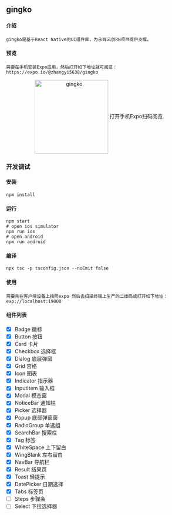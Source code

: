 ## gingko

#### 介绍
    gingko是基于React Native的UI组件库，为永辉云创RN项目提供支撑。

#### 预览
    需要在手机安装Expo应用，然后打开如下地址就可阅览：https://expo.io/@zhangyi5638/gingko
    

<p align="center">
    <img src="http://owtrjd7fu.bkt.clouddn.com/expo-gingko.png" width = "200" alt="gingko" align=center />
    打开手机Expo扫码阅览
</p>


### 开发调试
#### 安装
```
npm install
```

#### 运行
```$xslt
npm start 
# open ios simulator
npm run ios
# open android
npm run android
```

#### 编译
```
npx tsc -p tsconfig.json --noEmit false
```

#### 使用
    需要先在客户端设备上按照expo 然后去扫描终端上生产的二维码或打开如下地址：
    exp://localhost:19000


#### 组件列表
- [x] Badge 徽标
- [x] Button 按钮
- [x] Card 卡片
- [x] Checkbox 选择框
- [x] Dialog 底层弹窗
- [x] Grid 宫格
- [x] Icon 图表
- [x] Indicator 指示器
- [x] InputItem 输入框
- [x] Modal 模态窗
- [x] NoticeBar 通知栏
- [x] Picker 选择器
- [x] Popup 底部弹窗窗
- [x] RadioGroup 单选组
- [x] SearchBar 搜索栏
- [x] Tag 标签
- [x] WhiteSpace 上下留白
- [x] WingBlank 左右留白  
- [x] NavBar 导航栏
- [x] Result 结果页
- [x] Toast 轻提示
- [x] DatePicker 日期选择
- [x] Tabs 标签页
- [ ] Steps 步骤条
- [ ] Select 下拉选择器